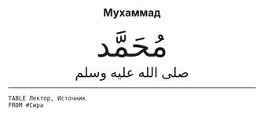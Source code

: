 <h2 style="text-align: center;">Мухаммад</h2><div style="font-family: Uthmanic; font-size: 4rem; text-align: center;">مُحَمَّد</div><div style="font-family: Uthmanic; font-size: 1.75rem; text-align: center;">صلى الله عليه وسلم</div> <hr>

```dataview
TABLE Лектор, Источник
FROM #Сира
```